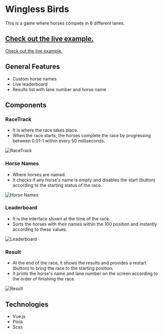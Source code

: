 # Wingless Birds
This is a game where horses compete in 8 different lanes.

## [Check out the live example.](https://wingless-birds.vercel.app/)
[Check out the live example.](https://wingless-birds.vercel.app/)

## General Features

- Custom horse names
- Live leaderboard
- Results list with lane number and horse name

## Components

### RaceTrack
- It is where the race takes place.
- When the race starts, the horses complete the race by progressing between 0.01-1 within every 50 milliseconds.

![RaceTrack](https://user-images.githubusercontent.com/70553662/198894111-751e2585-5f36-4a88-84a2-11e5b593966d.png)

### Horse Names
- Where horses are named. 
- It checks if any horse's name is empty and disables the start (button) according to the starting status of the race.

![Horse Names](https://user-images.githubusercontent.com/70553662/198894201-a00b2a96-4b6f-4b60-a3ff-5d41fd6f439d.png)

### Leaderboard
- It is the interface shown at the time of the race.
- Sorts the horses with their names within the 100 position and instantly according to these values.

![Leaderboard](https://user-images.githubusercontent.com/70553662/198894383-593d9b01-85ce-44f1-a76d-e8c0c19055f0.png)

### Result
- At the end of the race, it shows the results and provides a restart (button) to bring the race to the starting position.
- It prints the horse's name and lane number on the screen according to the order of finishing the race.

![Result](https://user-images.githubusercontent.com/70553662/198894401-d254c4a7-c202-4746-99aa-efb63651d2d0.png)

## Technologies

- Vue.js
- Pinia
- Scss
